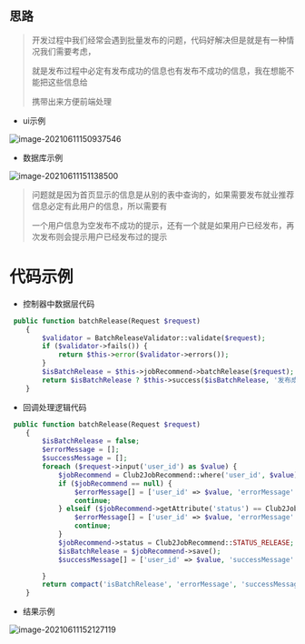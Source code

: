 ## 思路 

> 开发过程中我们经常会遇到批量发布的问题，代码好解决但是就是有一种情况我们需要考虑，
>
> 就是发布过程中必定有发布成功的信息也有发布不成功的信息，我在想能不能把这些信息给
>
> 携带出来方便前端处理

- ui示例

![image-20210611150937546](https://yaoliuyang-blog-images.oss-cn-beijing.aliyuncs.com/blogImages/image-20210611150937546.png)

- 数据库示例

![image-20210611151138500](https://yaoliuyang-blog-images.oss-cn-beijing.aliyuncs.com/blogImages/image-20210611151138500.png)

> 问题就是因为首页显示的信息是从别的表中查询的，如果需要发布就业推荐信息必定有此用户的信息，所以需要有
>
> 一个用户信息为空发布不成功的提示，还有一个就是如果用户已经发布，再次发布则会提示用户已经发布过的提示

# 代码示例

- 控制器中数据层代码

```php
 public function batchRelease(Request $request)
    {
        $validator = BatchReleaseValidator::validate($request);
        if ($validator->fails()) {
            return $this->error($validator->errors());
        }
        $isBatchRelease = $this->jobRecommend->batchRelease($request);
        return $isBatchRelease ? $this->success($isBatchRelease, '发布成功') : $this->error('发布失败');
    }
```

- 回调处理逻辑代码

```php
 public function batchRelease(Request $request)
    {
        $isBatchRelease = false;
        $errorMessage = [];
        $successMessage = [];
        foreach ($request->input('user_id') as $value) {
            $jobRecommend = Club2JobRecommend::where('user_id', $value)->first();
            if ($jobRecommend == null) {
                $errorMessage[] = ['user_id' => $value, 'errorMessage' => '用户打分信息为空'];
                continue;
            } elseif ($jobRecommend->getAttribute('status') == Club2JobRecommend::STATUS_RELEASE) {
                $errorMessage[] = ['user_id' => $value, 'errorMessage' => '用户已经发布过'];
                continue;
            }
            $jobRecommend->status = Club2JobRecommend::STATUS_RELEASE;
            $isBatchRelease = $jobRecommend->save();
            $successMessage[] = ['user_id' => $value, 'successMessage' => '用户发布成功'];

        }
        return compact('isBatchRelease', 'errorMessage', 'successMessage');
    }
```

- 结果示例

![image-20210611152127119](https://yaoliuyang-blog-images.oss-cn-beijing.aliyuncs.com/blogImages/image-20210611152127119.png)